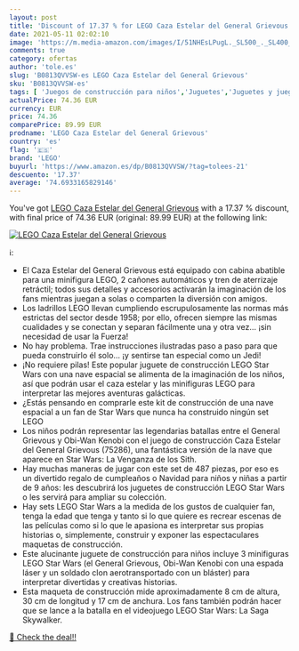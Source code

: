 ```yaml
---
layout: post
title: 'Discount of 17.37 % for LEGO Caza Estelar del General Grievous'
date: 2021-05-11 02:02:10
image: 'https://m.media-amazon.com/images/I/51NHEsLPugL._SL500_._SL400_.jpg'
comments: true
category: ofertas
author: 'tole.es'
slug: 'B0813QVVSW-es LEGO Caza Estelar del General Grievous'
sku: 'B0813QVVSW-es'
tags: [ 'Juegos de construcción para niños','Juguetes','Juguetes y juegos','lego', ]
actualPrice: 74.36 EUR
currency: EUR
price: 74.36
comparePrice: 89.99 EUR
prodname: 'LEGO Caza Estelar del General Grievous'
country: 'es'
flag: '🇪🇸'
brand: 'LEGO'
buyurl: 'https://www.amazon.es/dp/B0813QVVSW/?tag=tolees-21'
descuento: '17.37'
average: '74.6933165829146'
---
```


You've got [LEGO Caza Estelar del General Grievous](https://www.amazon.es/dp/B0813QVVSW/?tag=tolees-21) with a  17.37 % discount, with final price of 74.36 EUR (original: 89.99 EUR) at the following link:

[![LEGO Caza Estelar del General Grievous](https://m.media-amazon.com/images/I/51NHEsLPugL._SL500_._SL400_.jpg)](https://www.amazon.es/dp/B0813QVVSW/?tag=tolees-21)

ℹ️:

- El Caza Estelar del General Grievous está equipado con cabina abatible para una minifigura LEGO, 2 cañones automáticos y tren de aterrizaje retráctil; todos sus detalles y accesorios activarán la imaginación de los fans mientras juegan a solas o comparten la diversión con amigos.
- Los ladrillos LEGO llevan cumpliendo escrupulosamente las normas más estrictas del sector desde 1958; por ello, ofrecen siempre las mismas cualidades y se conectan y separan fácilmente una y otra vez… ¡sin necesidad de usar la Fuerza!
- No hay problema. Trae instrucciones ilustradas paso a paso para que pueda construirlo él solo… ¡y sentirse tan especial como un Jedi!
- ¡No requiere pilas! Este popular juguete de construcción LEGO Star Wars con una nave espacial se alimenta de la imaginación de los niños, así que podrán usar el caza estelar y las minifiguras LEGO para interpretar las mejores aventuras galácticas.
- ¿Estás pensando en comprarle este kit de construcción de una nave espacial a un fan de Star Wars que nunca ha construido ningún set LEGO
- Los niños podrán representar las legendarias batallas entre el General Grievous y Obi-Wan Kenobi con el juego de construcción Caza Estelar del General Grievous (75286), una fantástica versión de la nave que aparece en Star Wars: La Venganza de los Sith.
- Hay muchas maneras de jugar con este set de 487 piezas, por eso es un divertido regalo de cumpleaños o Navidad para niños y niñas a partir de 9 años: les descubrirá los juguetes de construcción LEGO Star Wars o les servirá para ampliar su colección.
- Hay sets LEGO Star Wars a la medida de los gustos de cualquier fan, tenga la edad que tenga y tanto si lo que quiere es recrear escenas de las películas como si lo que le apasiona es interpretar sus propias historias o, simplemente, construir y exponer las espectaculares maquetas de construcción.
- Este alucinante juguete de construcción para niños incluye 3 minifiguras LEGO Star Wars (el General Grievous, Obi-Wan Kenobi con una espada láser y un soldado clon aerotransportado con un bláster) para interpretar divertidas y creativas historias.
- Esta maqueta de construcción mide aproximadamente 8 cm de altura, 30 cm de longitud y 17 cm de anchura. Los fans también podrán hacer que se lance a la batalla en el videojuego LEGO Star Wars: La Saga Skywalker.

[🛒 Check the deal!!](https://www.amazon.es/dp/B0813QVVSW/?tag=tolees-21)
